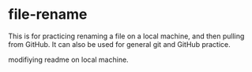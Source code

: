 # file-rename
This is for practicing renaming a file on a local machine, and then pulling from GitHub.
It can also be used for general git and GitHub practice.

modifiying readme on local machine.
